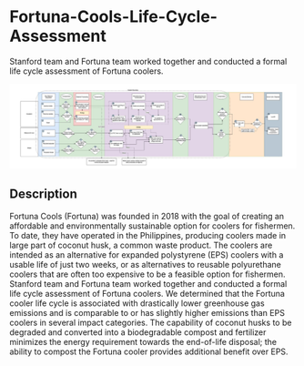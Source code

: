 # Fortuna-Cools-Life-Cycle-Assessment
Stanford team and Fortuna team worked together and conducted a formal life cycle assessment of Fortuna coolers.

<img src='lca.png' />

## Description
Fortuna Cools (Fortuna) was founded in 2018 with the goal of creating an affordable and environmentally sustainable option for coolers for fishermen. To date, they have operated in the Philippines, producing coolers made in large part of coconut husk, a common waste product. The coolers are intended as an alternative for expanded polystyrene (EPS) coolers with a usable life of just two weeks, or as alternatives to reusable polyurethane coolers that are often too expensive to be a feasible option for fishermen. Stanford team and Fortuna team worked together and conducted a formal life cycle assessment of Fortuna coolers. We determined that the Fortuna cooler life cycle is associated with drastically lower greenhouse gas emissions and is comparable to or has slightly higher emissions than EPS coolers in several impact categories. The capability of coconut husks to be degraded and converted into a biodegradable compost and fertilizer minimizes the energy requirement towards the end-of-life disposal; the ability to compost the Fortuna cooler provides additional benefit over EPS.
